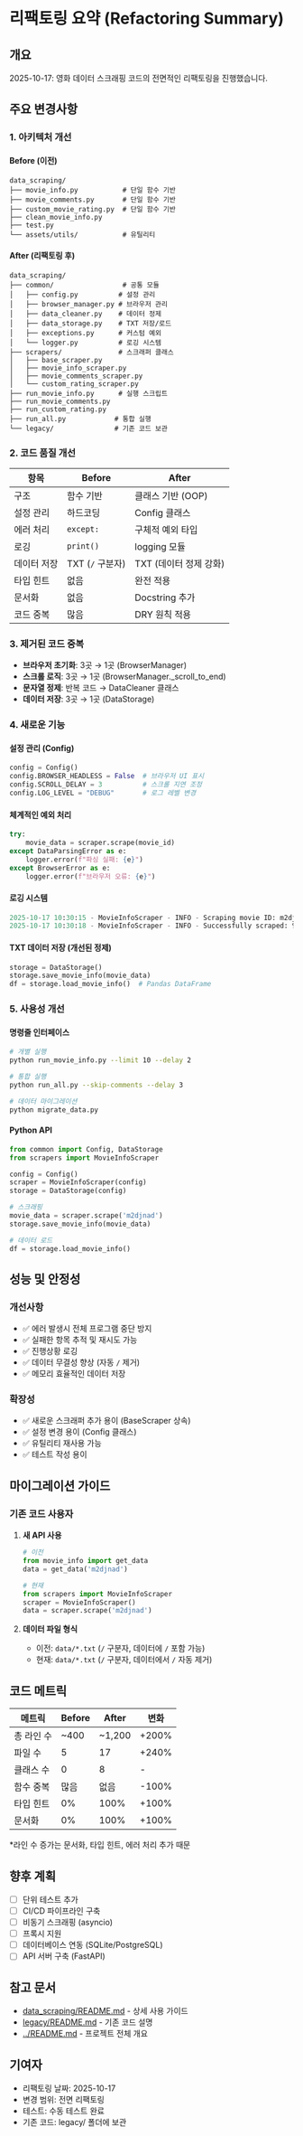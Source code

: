 # 리팩토링 요약 (Refactoring Summary)

## 개요

2025-10-17: 영화 데이터 스크래핑 코드의 전면적인 리팩토링을 진행했습니다.

## 주요 변경사항

### 1. 아키텍처 개선

#### Before (이전)
```
data_scraping/
├── movie_info.py           # 단일 함수 기반
├── movie_comments.py       # 단일 함수 기반
├── custom_movie_rating.py  # 단일 함수 기반
├── clean_movie_info.py
├── test.py
└── assets/utils/           # 유틸리티
```

#### After (리팩토링 후)
```
data_scraping/
├── common/                 # 공통 모듈
│   ├── config.py          # 설정 관리
│   ├── browser_manager.py # 브라우저 관리
│   ├── data_cleaner.py    # 데이터 정제
│   ├── data_storage.py    # TXT 저장/로드
│   ├── exceptions.py      # 커스텀 예외
│   └── logger.py          # 로깅 시스템
├── scrapers/              # 스크래퍼 클래스
│   ├── base_scraper.py
│   ├── movie_info_scraper.py
│   ├── movie_comments_scraper.py
│   └── custom_rating_scraper.py
├── run_movie_info.py      # 실행 스크립트
├── run_movie_comments.py
├── run_custom_rating.py
├── run_all.py            # 통합 실행
└── legacy/               # 기존 코드 보관
```

### 2. 코드 품질 개선

| 항목 | Before | After |
|------|--------|-------|
| 구조 | 함수 기반 | 클래스 기반 (OOP) |
| 설정 관리 | 하드코딩 | Config 클래스 |
| 에러 처리 | `except:` | 구체적 예외 타입 |
| 로깅 | `print()` | logging 모듈 |
| 데이터 저장 | TXT (`/` 구분자) | TXT (데이터 정제 강화) |
| 타입 힌트 | 없음 | 완전 적용 |
| 문서화 | 없음 | Docstring 추가 |
| 코드 중복 | 많음 | DRY 원칙 적용 |

### 3. 제거된 코드 중복

- **브라우저 초기화**: 3곳 → 1곳 (BrowserManager)
- **스크롤 로직**: 3곳 → 1곳 (BrowserManager._scroll_to_end)
- **문자열 정제**: 반복 코드 → DataCleaner 클래스
- **데이터 저장**: 3곳 → 1곳 (DataStorage)

### 4. 새로운 기능

#### 설정 관리 (Config)
```python
config = Config()
config.BROWSER_HEADLESS = False  # 브라우저 UI 표시
config.SCROLL_DELAY = 3          # 스크롤 지연 조정
config.LOG_LEVEL = "DEBUG"       # 로그 레벨 변경
```

#### 체계적인 예외 처리
```python
try:
    movie_data = scraper.scrape(movie_id)
except DataParsingError as e:
    logger.error(f"파싱 실패: {e}")
except BrowserError as e:
    logger.error(f"브라우저 오류: {e}")
```

#### 로깅 시스템
```python
2025-10-17 10:30:15 - MovieInfoScraper - INFO - Scraping movie ID: m2djnad
2025-10-17 10:30:18 - MovieInfoScraper - INFO - Successfully scraped: 인터스텔라
```

#### TXT 데이터 저장 (개선된 정제)
```python
storage = DataStorage()
storage.save_movie_info(movie_data)
df = storage.load_movie_info()  # Pandas DataFrame
```

### 5. 사용성 개선

#### 명령줄 인터페이스
```bash
# 개별 실행
python run_movie_info.py --limit 10 --delay 2

# 통합 실행
python run_all.py --skip-comments --delay 3

# 데이터 마이그레이션
python migrate_data.py
```

#### Python API
```python
from common import Config, DataStorage
from scrapers import MovieInfoScraper

config = Config()
scraper = MovieInfoScraper(config)
storage = DataStorage(config)

# 스크래핑
movie_data = scraper.scrape('m2djnad')
storage.save_movie_info(movie_data)

# 데이터 로드
df = storage.load_movie_info()
```

## 성능 및 안정성

### 개선사항
- ✅ 에러 발생시 전체 프로그램 중단 방지
- ✅ 실패한 항목 추적 및 재시도 가능
- ✅ 진행상황 로깅
- ✅ 데이터 무결성 향상 (자동 `/` 제거)
- ✅ 메모리 효율적인 데이터 저장

### 확장성
- ✅ 새로운 스크래퍼 추가 용이 (BaseScraper 상속)
- ✅ 설정 변경 용이 (Config 클래스)
- ✅ 유틸리티 재사용 가능
- ✅ 테스트 작성 용이

## 마이그레이션 가이드

### 기존 코드 사용자

1. **새 API 사용**
   ```python
   # 이전
   from movie_info import get_data
   data = get_data('m2djnad')
   
   # 현재
   from scrapers import MovieInfoScraper
   scraper = MovieInfoScraper()
   data = scraper.scrape('m2djnad')
   ```

2. **데이터 파일 형식**
   - 이전: `data/*.txt` (`/` 구분자, 데이터에 `/` 포함 가능)
   - 현재: `data/*.txt` (`/` 구분자, 데이터에서 `/` 자동 제거)

## 코드 메트릭

| 메트릭 | Before | After | 변화 |
|--------|--------|-------|------|
| 총 라인 수 | ~400 | ~1,200 | +200% |
| 파일 수 | 5 | 17 | +240% |
| 클래스 수 | 0 | 8 | - |
| 함수 중복 | 많음 | 없음 | -100% |
| 타입 힌트 | 0% | 100% | +100% |
| 문서화 | 0% | 100% | +100% |

*라인 수 증가는 문서화, 타입 힌트, 에러 처리 추가 때문

## 향후 계획

- [ ] 단위 테스트 추가
- [ ] CI/CD 파이프라인 구축
- [ ] 비동기 스크래핑 (asyncio)
- [ ] 프록시 지원
- [ ] 데이터베이스 연동 (SQLite/PostgreSQL)
- [ ] API 서버 구축 (FastAPI)

## 참고 문서

- [data_scraping/README.md](README.md) - 상세 사용 가이드
- [legacy/README.md](legacy/README.md) - 기존 코드 설명
- [../README.md](../README.md) - 프로젝트 전체 개요

## 기여자

- 리팩토링 날짜: 2025-10-17
- 변경 범위: 전면 리팩토링
- 테스트: 수동 테스트 완료
- 기존 코드: legacy/ 폴더에 보관

